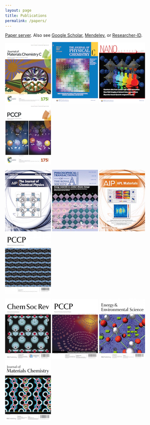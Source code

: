 ```yaml
---
layout: page
title: Publications 
permalink: /papers/
---
```


[Paper server](http://people.bath.ac.uk/aw558/publications/).
Also see 
[Google Scholar](https://scholar.google.co.uk/citations?user=Ktvn91gAAAAJ&hl=en),
[Mendeley](https://www.mendeley.com/profiles/aron-walsh/),
or
[Researcher-ID](http://www.researcherid.com/rid/A-7843-2008).

![](/assets/jmcc-2016.jpg) ![](/assets/jpcc-2015.jpg) ![](/assets/nl-2015.jpg) ![](/assets/pccp-2016.jpg) 

![](/assets/jcp-2015.jpg) ![](/assets/prs-2010.jpg) ![](/assets/aplmat-2014.jpg) ![](/assets/pccp-2012.jpg) 

![](/assets/csr-2011.jpg) ![](/assets/pccp-2010.jpg)  ![](/assets/ees-2009.jpg) ![](/assets/jmc-2006.jpg)



